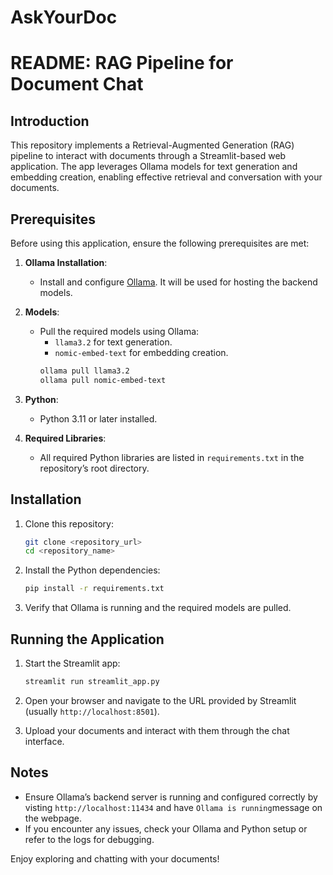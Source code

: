 # AskYourDoc

# README: RAG Pipeline for Document Chat

## Introduction
This repository implements a Retrieval-Augmented Generation (RAG) pipeline to interact with documents through a Streamlit-based web application. The app leverages Ollama models for text generation and embedding creation, enabling effective retrieval and conversation with your documents.

## Prerequisites
Before using this application, ensure the following prerequisites are met:

1. **Ollama Installation**:
   - Install and configure [Ollama](https://ollama.ai/). It will be used for hosting the backend models.

2. **Models**:
   - Pull the required models using Ollama:
     - `llama3.2` for text generation.
     - `nomic-embed-text` for embedding creation.
     ```bash
     ollama pull llama3.2
     ollama pull nomic-embed-text
     ```

3. **Python**:
   - Python 3.11 or later installed.

4. **Required Libraries**:
   - All required Python libraries are listed in `requirements.txt` in the repository’s root directory.

## Installation
1. Clone this repository:
   ```bash
   git clone <repository_url>
   cd <repository_name>
   ```

2. Install the Python dependencies:
   ```bash
   pip install -r requirements.txt
   ```

3. Verify that Ollama is running and the required models are pulled.

## Running the Application
1. Start the Streamlit app:
   ```bash
   streamlit run streamlit_app.py
   ```

2. Open your browser and navigate to the URL provided by Streamlit (usually `http://localhost:8501`).

3. Upload your documents and interact with them through the chat interface.

## Notes
- Ensure Ollama’s backend server is running and configured correctly by visting `http://localhost:11434` and have ```Ollama is running```message on the webpage.
- If you encounter any issues, check your Ollama and Python setup or refer to the logs for debugging.

Enjoy exploring and chatting with your documents!

